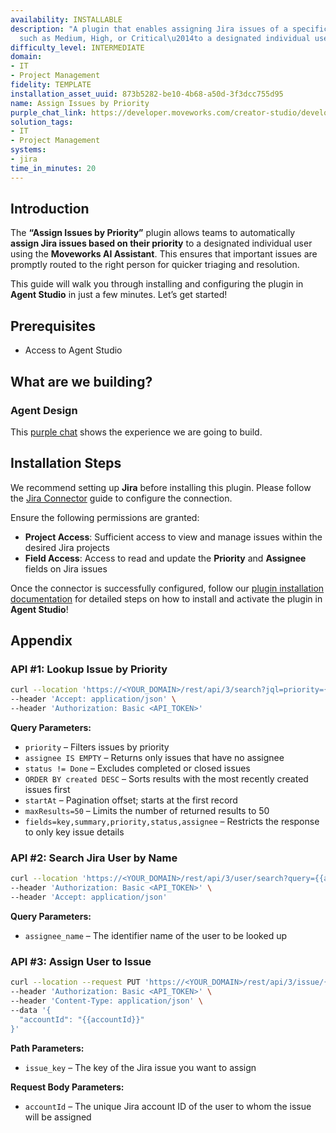 ```yaml
---
availability: INSTALLABLE
description: "A plugin that enables assigning Jira issues of a specific priority\u2014\
  such as Medium, High, or Critical\u2014to a designated individual user."
difficulty_level: INTERMEDIATE
domain:
- IT
- Project Management
fidelity: TEMPLATE
installation_asset_uuid: 873b5282-be10-4b68-a50d-3f3dcc755d95
name: Assign Issues by Priority
purple_chat_link: https://developer.moveworks.com/creator-studio/developer-tools/purple-chat/?conversation=%7B%22startTimestamp%22%3A%2211%3A43+AM%22%2C%22messages%22%3A%5B%7B%22parts%22%3A%5B%7B%22richText%22%3A%22I+need+to+assign+a+high+priority+issue+to+an+engineer+on+my+team%22%7D%5D%2C%22role%22%3A%22user%22%7D%2C%7B%22parts%22%3A%5B%7B%22reasoningSteps%22%3A%5B%7B%22richText%22%3A%22Resolving+%27my+team%27+based+on+organizational+data.%22%2C%22status%22%3A%22success%22%7D%5D%7D%2C%7B%22richText%22%3A%22%3Cp%3EI+can+help+with+that.+First%2C+who+should+I+assign+the+issue+to%3F%3C%2Fp%3E%22%7D%5D%2C%22role%22%3A%22assistant%22%7D%2C%7B%22parts%22%3A%5B%7B%22richText%22%3A%22%3Cp%3EPriya%3C%2Fp%3E%22%7D%5D%2C%22role%22%3A%22user%22%7D%2C%7B%22parts%22%3A%5B%7B%22reasoningSteps%22%3A%5B%7B%22richText%22%3A%22%3Cp%3ESearching+for+%27Priya%27+in+%3Cstrong%3Ejira%3C%2Fstrong%3E.%3C%2Fp%3E%22%2C%22status%22%3A%22success%22%7D%5D%7D%2C%7B%22richText%22%3A%22%3Cp%3EI+found+a+few+people+in+Jira+with+similar+names.+Which+one+do+you+mean%3F%3C%2Fp%3E%22%7D%2C%7B%22buttons%22%3A%5B%7B%22buttonText%22%3A%22Priya+Sharma%22%7D%2C%7B%22buttonText%22%3A%22Priyanka+Sharma%22%7D%2C%7B%22buttonText%22%3A%22Priya+S.+Sharma%22%7D%5D%7D%5D%2C%22role%22%3A%22assistant%22%7D%2C%7B%22parts%22%3A%5B%7B%22richText%22%3A%22Priya+Sharma%22%7D%5D%2C%22role%22%3A%22user%22%7D%2C%7B%22parts%22%3A%5B%7B%22reasoningSteps%22%3A%5B%7B%22richText%22%3A%22Searching+for+%3Cb%3EHigh+Priority%3C%2Fb%3E+issues+in+%3Cb%3EJira%3C%2Fb%3E.%22%2C%22status%22%3A%22success%22%7D%5D%7D%2C%7B%22richText%22%3A%22%3Cp%3EOkay.+I+found+a+few+high+priority+issues.+Which+one+should+I+assign+to+Priya+Sharma%3F%3C%2Fp%3E%22%7D%2C%7B%22citations%22%3A%5B%7B%22citationTitle%22%3A%22IOS-882%3A+Crash+on+app+launch+for+iOS+17+users%22%2C%22connectorName%22%3A%22jira%22%7D%2C%7B%22citationTitle%22%3A%22WEB-754%3A+%27Add+to+Cart%27+button+is+not+working%22%2C%22connectorName%22%3A%22jira%22%7D%2C%7B%22citationTitle%22%3A%22API-415%3A+Payment+gateway+integration+failing+intermittently%22%2C%22connectorName%22%3A%22jira%22%7D%5D%7D%2C%7B%22buttons%22%3A%5B%7B%22buttonText%22%3A%22IOS-882%22%2C%22style%22%3A%22outlined%22%7D%2C%7B%22buttonText%22%3A%22WEB-754%22%2C%22style%22%3A%22outlined%22%7D%2C%7B%22buttonText%22%3A%22API-415%22%2C%22style%22%3A%22outlined%22%7D%5D%7D%5D%2C%22role%22%3A%22assistant%22%7D%2C%7B%22parts%22%3A%5B%7B%22richText%22%3A%22WEB-754%22%7D%5D%2C%22role%22%3A%22user%22%7D%2C%7B%22parts%22%3A%5B%7B%22richText%22%3A%22%3Cp%3EOkay%2C+I+will+assign+the+following+Jira+issue%3A%3C%2Fp%3E%3Cul%3E%3Cli%3E%3Cb%3EIssue%3C%2Fb%3E%3A+WEB-754%3A+%27Add+to+Cart%27+button+is+not+working%3C%2Fli%3E%3Cli%3E%3Cb%3EPriority%3C%2Fb%3E%3A+High%3C%2Fli%3E%3Cli%3E%3Cb%3EAssignee%3C%2Fb%3E%3A+Priya+Sharma%3C%2Fli%3E%3C%2Ful%3E%3Cp%3EDoes+this+look+right%3F%3C%2Fp%3E%22%7D%2C%7B%22buttons%22%3A%5B%7B%22buttonText%22%3A%22Assign+Issue%22%2C%22style%22%3A%22filled%22%7D%2C%7B%22buttonText%22%3A%22Cancel%22%2C%22style%22%3A%22outlined%22%7D%5D%7D%5D%2C%22role%22%3A%22assistant%22%7D%2C%7B%22parts%22%3A%5B%7B%22richText%22%3A%22Assign+Issue%22%7D%5D%2C%22role%22%3A%22user%22%7D%2C%7B%22parts%22%3A%5B%7B%22richText%22%3A%22%3Cp%3EDone.+I%27ve+assigned+the+issue+to+Priya+Sharma.%3C%2Fp%3E%22%7D%2C%7B%22citations%22%3A%5B%7B%22citationTitle%22%3A%22WEB-754%3A+%27Add+to+Cart%27+button+is+not+working%22%2C%22connectorName%22%3A%22jira%22%7D%5D%7D%5D%2C%22role%22%3A%22assistant%22%7D%5D%7D
solution_tags:
- IT
- Project Management
systems:
- jira
time_in_minutes: 20
---
```


## **Introduction**

The **“Assign Issues by Priority”** plugin allows teams to automatically **assign Jira issues based on their priority** to a designated individual user using the **Moveworks AI Assistant**. This ensures that important issues are promptly routed to the right person for quicker triaging and resolution.

This guide will walk you through installing and configuring the plugin in **Agent Studio** in just a few minutes. Let’s get started!

## **Prerequisites**

- Access to Agent Studio

## **What are we building?**

### **Agent Design**

This [purple chat](https://developer.moveworks.com/creator-studio/developer-tools/purple-chat/?conversation=%7B%22startTimestamp%22%3A%2211%3A43+AM%22%2C%22messages%22%3A%5B%7B%22parts%22%3A%5B%7B%22richText%22%3A%22I+need+to+assign+a+high+priority+issue+to+an+engineer+on+my+team%22%7D%5D%2C%22role%22%3A%22user%22%7D%2C%7B%22parts%22%3A%5B%7B%22reasoningSteps%22%3A%5B%7B%22richText%22%3A%22Resolving+%27my+team%27+based+on+organizational+data.%22%2C%22status%22%3A%22success%22%7D%5D%7D%2C%7B%22richText%22%3A%22%3Cp%3EI+can+help+with+that.+First%2C+who+should+I+assign+the+issue+to%3F%3C%2Fp%3E%22%7D%5D%2C%22role%22%3A%22assistant%22%7D%2C%7B%22parts%22%3A%5B%7B%22richText%22%3A%22%3Cp%3EPriya%3C%2Fp%3E%22%7D%5D%2C%22role%22%3A%22user%22%7D%2C%7B%22parts%22%3A%5B%7B%22reasoningSteps%22%3A%5B%7B%22richText%22%3A%22%3Cp%3ESearching+for+%27Priya%27+in+%3Cstrong%3Ejira%3C%2Fstrong%3E.%3C%2Fp%3E%22%2C%22status%22%3A%22success%22%7D%5D%7D%2C%7B%22richText%22%3A%22%3Cp%3EI+found+a+few+people+in+Jira+with+similar+names.+Which+one+do+you+mean%3F%3C%2Fp%3E%22%7D%2C%7B%22buttons%22%3A%5B%7B%22buttonText%22%3A%22Priya+Sharma%22%7D%2C%7B%22buttonText%22%3A%22Priyanka+Sharma%22%7D%2C%7B%22buttonText%22%3A%22Priya+S.+Sharma%22%7D%5D%7D%5D%2C%22role%22%3A%22assistant%22%7D%2C%7B%22parts%22%3A%5B%7B%22richText%22%3A%22Priya+Sharma%22%7D%5D%2C%22role%22%3A%22user%22%7D%2C%7B%22parts%22%3A%5B%7B%22reasoningSteps%22%3A%5B%7B%22richText%22%3A%22Searching+for+%3Cb%3EHigh+Priority%3C%2Fb%3E+issues+in+%3Cb%3EJira%3C%2Fb%3E.%22%2C%22status%22%3A%22success%22%7D%5D%7D%2C%7B%22richText%22%3A%22%3Cp%3EOkay.+I+found+a+few+high+priority+issues.+Which+one+should+I+assign+to+Priya+Sharma%3F%3C%2Fp%3E%22%7D%2C%7B%22citations%22%3A%5B%7B%22citationTitle%22%3A%22IOS-882%3A+Crash+on+app+launch+for+iOS+17+users%22%2C%22connectorName%22%3A%22jira%22%7D%2C%7B%22citationTitle%22%3A%22WEB-754%3A+%27Add+to+Cart%27+button+is+not+working%22%2C%22connectorName%22%3A%22jira%22%7D%2C%7B%22citationTitle%22%3A%22API-415%3A+Payment+gateway+integration+failing+intermittently%22%2C%22connectorName%22%3A%22jira%22%7D%5D%7D%2C%7B%22buttons%22%3A%5B%7B%22buttonText%22%3A%22IOS-882%22%2C%22style%22%3A%22outlined%22%7D%2C%7B%22buttonText%22%3A%22WEB-754%22%2C%22style%22%3A%22outlined%22%7D%2C%7B%22buttonText%22%3A%22API-415%22%2C%22style%22%3A%22outlined%22%7D%5D%7D%5D%2C%22role%22%3A%22assistant%22%7D%2C%7B%22parts%22%3A%5B%7B%22richText%22%3A%22WEB-754%22%7D%5D%2C%22role%22%3A%22user%22%7D%2C%7B%22parts%22%3A%5B%7B%22richText%22%3A%22%3Cp%3EOkay%2C+I+will+assign+the+following+Jira+issue%3A%3C%2Fp%3E%3Cul%3E%3Cli%3E%3Cb%3EIssue%3C%2Fb%3E%3A+WEB-754%3A+%27Add+to+Cart%27+button+is+not+working%3C%2Fli%3E%3Cli%3E%3Cb%3EPriority%3C%2Fb%3E%3A+High%3C%2Fli%3E%3Cli%3E%3Cb%3EAssignee%3C%2Fb%3E%3A+Priya+Sharma%3C%2Fli%3E%3C%2Ful%3E%3Cp%3EDoes+this+look+right%3F%3C%2Fp%3E%22%7D%2C%7B%22buttons%22%3A%5B%7B%22buttonText%22%3A%22Assign+Issue%22%2C%22style%22%3A%22filled%22%7D%2C%7B%22buttonText%22%3A%22Cancel%22%2C%22style%22%3A%22outlined%22%7D%5D%7D%5D%2C%22role%22%3A%22assistant%22%7D%2C%7B%22parts%22%3A%5B%7B%22richText%22%3A%22Assign+Issue%22%7D%5D%2C%22role%22%3A%22user%22%7D%2C%7B%22parts%22%3A%5B%7B%22richText%22%3A%22%3Cp%3EDone.+I%27ve+assigned+the+issue+to+Priya+Sharma.%3C%2Fp%3E%22%7D%2C%7B%22citations%22%3A%5B%7B%22citationTitle%22%3A%22WEB-754%3A+%27Add+to+Cart%27+button+is+not+working%22%2C%22connectorName%22%3A%22jira%22%7D%5D%7D%5D%2C%22role%22%3A%22assistant%22%7D%5D%7D) shows the experience we are going to build.

## **Installation Steps**

We recommend setting up **Jira** before installing this plugin. Please follow the [Jira Connector](https://developer.moveworks.com/marketplace/package/?id=jira&hist=home%2Cbrws#how-to-implement) guide to configure the connection.

Ensure the following permissions are granted:

- **Project Access**: Sufficient access to view and manage issues within the desired Jira projects
- **Field Access**: Access to read and update the **Priority** and **Assignee** fields on Jira issues

Once the connector is successfully configured, follow our [plugin installation documentation](https://help.moveworks.com/docs/ai-agent-marketplace-installation) for detailed steps on how to install and activate the plugin in **Agent Studio**!

## **Appendix**

### **API #1: Lookup Issue by Priority**

```bash
curl --location 'https://<YOUR_DOMAIN>/rest/api/3/search?jql=priority={{priority}}%20AND%20assignee%20IS%20EMPTY%20AND%20status%20!=%20Done%20ORDER%20BY%20created%20DESC&startAt=0&maxResults=50&fields=key,summary,priority,status,assignee' \
--header 'Accept: application/json' \
--header 'Authorization: Basic <API_TOKEN>'
```

**Query Parameters:**

- `priority` – Filters issues by priority
- `assignee IS EMPTY` – Returns only issues that have no assignee
- `status != Done` – Excludes completed or closed issues
- `ORDER BY created DESC` – Sorts results with the most recently created issues first
- `startAt` – Pagination offset; starts at the first record
- `maxResults=50` – Limits the number of returned results to 50
- `fields=key,summary,priority,status,assignee` – Restricts the response to only key issue details

### **API #2: Search Jira User by Name**

```bash
curl --location 'https://<YOUR_DOMAIN>/rest/api/3/user/search?query={{assignee_name}}' \
--header 'Authorization: Basic <API_TOKEN>' \
--header 'Accept: application/json'
```

**Query Parameters:**

- `assignee_name` – The identifier name of the user to be looked up

### **API #3: Assign User to Issue**

```bash
curl --location --request PUT 'https://<YOUR_DOMAIN>/rest/api/3/issue/{{issue_key}}/assignee' \
--header 'Authorization: Basic <API_TOKEN>' \
--header 'Content-Type: application/json' \
--data '{
  "accountId": "{{accountId}}"
}'
```

**Path Parameters:**

- `issue_key` – The key of the Jira issue you want to assign

**Request Body Parameters:**

- `accountId` – The unique Jira account ID of the user to whom the issue will be assigned